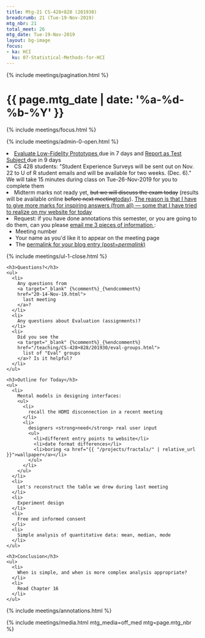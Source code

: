 ```yaml
---
title: Mtg-21 CS-428+828 (201930)
breadcrumb: 21 (Tue-19-Nov-2019)
mtg_nbr: 21
total_meet: 26
mtg_date: Tue-19-Nov-2019
layout: bg-image
focus:
- ka: HCI
  ku: 07-Statistical-Methods-for-HCI
---
```

{% include meetings/pagination.html %}

<div class="card">
  <h1 class="text-center card-header">
    {{ page.mtg_date | date: '%a-%d-%b-%Y' }}
  </h1>
  <div class="card-body">
  {% include meetings/focus.html %}

  {% include meetings/admin-0-open.html %}
  <li>
    <a target="_blank" {%comment%}_{%endcomment%}
    href="{{ "/teaching/CS-428+828/?asgn=P_LOFI" | relative_url}}">
      Evaluate Low-Fidelity Prototypes
    </a>
    due in 7 days and
    <a target="_blank" {%comment%}_{%endcomment%}
    href="{{ "/teaching/CS-428+828/?asgn=I_RATS" | relative_url}}">
      Report as Test Subject
    </a>
    due in 9 days
  </li>
  <li>
    CS 428 students: "Student Experience Surveys will be sent out on Nov. 22 to U of R student emails and will be available for two weeks. (Dec. 6)." We will take 15 minutes during class on Tue-26-Nov-2019 for you to complete them
  </li>
  <li>
    Midterm marks not ready yet, <del>but we will discuss the exam today</del> (results will be available online <del>before next meeting</del><ins>today</ins>). <ins>The reason is that I have to give more marks for inspiring answers (from all) &mdash; some that I have tried to realize on my website for today</ins>
  </li>
  <li>
    Request: if you have done annotations this semester,
    or you are going to do them, can you please
    <a href="mailto:daryl.hepting@uregina.ca?subject=Annotation%20Information">
      email me 3 pieces of information
    </a>:
    <ul>
    <li>Meeting number</li>
    <li>Your name as you'd like it to appear on the meeting page</li>
    <li>The
    <a target="_blank" {%comment%}_{%endcomment%}
    href="https://urcourses.uregina.ca/mod/oublog/view.php?id=848550">
      permalink for your blog entry (post=<em>permalink</em>)
    </a>
      </li>
    </ul>
  </li>
  {% include meetings/ul-1-close.html %}

    <h3>Questions?</h3>
    <ul>
      <li>
        Any questions from
        <a target="_blank" {%comment%}_{%endcomment%}
        href="20-14-Nov-19.html">
          last meeting
        </a>?
      </li>
      <li>
        Any questions about Evaluation (assignments)?
      </li>
      <li>
        Did you see the
        <a target="_blank" {%comment%}_{%endcomment%}
        href="/teaching/CS-428+828/201930/eval-groups.html">
          list of "Eval" groups
        </a>? Is it helpful?
      </li>
    </ul>

    <h3>Outline for Today</h3>
    <ul>
      <li>
        Mental models in designing interfaces:
        <ul>
          <li>
            recall the HDMI disconnection in a recent meeting
          </li>
          <li>
            designers <strong>need</strong> real user input
            <ul>
              <li>different entry points to website</li>
              <li>date format differences</li>
              <li>boring <a href="{{ "/projects/fractals/" | relative_url }}">wallpaper</a></li>
            </ul>
          </li>
        </ul>
      </li>
      <li>
        Let's reconstruct the table we drew during last meeting
      </li>
      <li>
        Experiment design
      </li>
      <li>
        Free and informed consent
      </li>
      <li>
        Simple analysis of quantitative data: mean, median, mode
      </li>
    </ul>

    <h3>Conclusion</h3>
    <ul>
      <li>
        When is simple, and when is more complex analysis appropriate?
      </li>
      <li>
        Read Chapter 16
      </li>
    </ul>

  {% include meetings/annotations.html %}

  {% include meetings/media.html mtg_media=off_med mtg=page.mtg_nbr %}

  </div>
</div>
